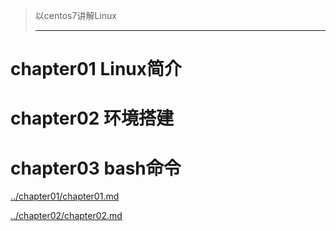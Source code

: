 > 以centos7讲解Linux
>
> ---



# chapter01 Linux简介

# chapter02 环境搭建

# chapter03  bash命令





[../chapter01/chapter01.md]()



[../chapter02/chapter02.md]()



